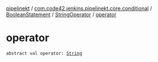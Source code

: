 [pipelinekt](../../../index.md) / [com.code42.jenkins.pipelinekt.core.conditional](../../index.md) / [BooleanStatement](../index.md) / [StringOperator](index.md) / [operator](./operator.md)

# operator

`abstract val operator: `[`String`](https://kotlinlang.org/api/latest/jvm/stdlib/kotlin/-string/index.html)